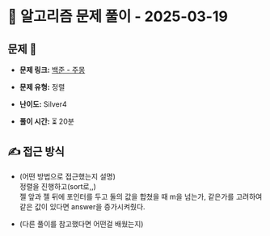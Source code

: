 # 📝 알고리즘 문제 풀이 - 2025-03-19

## 문제 📖

- **문제 링크:** [백준 - 주몽](https://www.acmicpc.net/problem/1940)

- **문제 유형:** 정렬

- **난이도:** Silver4

- **풀이 시간:** ⏳ 20분

## ✍ 접근 방식

- (어떤 방법으로 접근했는지 설명)  
  정렬을 진행하고(sort로,,)  
  젤 앞과 젤 뒤에 포인터를 두고 둘의 값을 합쳤을 때 m을 넘는가, 같은가를 고려하여  
  같은 값이 있다면 answer을 증가시켜줬다.

- (다른 풀이를 참고했다면 어떤걸 배웠는지)

